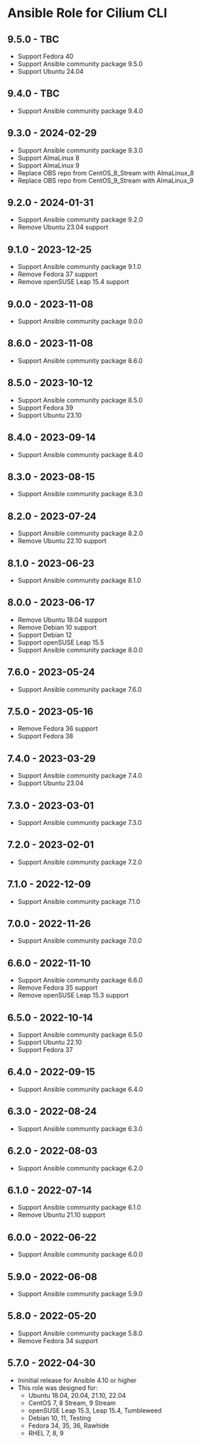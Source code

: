 # Ansible Role for Cilium CLI

## 9.5.0 - TBC

-   Support Fedora 40
-   Support Ansible community package 9.5.0
-   Support Ubuntu 24.04

## 9.4.0 - TBC

-   Support Ansible community package 9.4.0

## 9.3.0 - 2024-02-29

-   Support Ansible community package 9.3.0
-   Support AlmaLinux 8
-   Support AlmaLinux 9
-   Replace OBS repo from CentOS_8_Stream with AlmaLinux_8
-   Replace OBS repo from CentOS_9_Stream with AlmaLinux_9

## 9.2.0 - 2024-01-31

-   Support Ansible community package 9.2.0
-   Remove Ubuntu 23.04 support

## 9.1.0 - 2023-12-25

-   Support Ansible community package 9.1.0
-   Remove Fedora 37 support
-   Remove openSUSE Leap 15.4 support

## 9.0.0 - 2023-11-08

-   Support Ansible community package 9.0.0

## 8.6.0 - 2023-11-08

-   Support Ansible community package 8.6.0

## 8.5.0 - 2023-10-12

-   Support Ansible community package 8.5.0
-   Support Fedora 39
-   Support Ubuntu 23.10

## 8.4.0 - 2023-09-14

-   Support Ansible community package 8.4.0

## 8.3.0 - 2023-08-15

-   Support Ansible community package 8.3.0

## 8.2.0 - 2023-07-24

-   Support Ansible community package 8.2.0
-   Remove Ubuntu 22.10 support

## 8.1.0 - 2023-06-23

-   Support Ansible community package 8.1.0

## 8.0.0 - 2023-06-17

-   Remove Ubuntu 18.04 support
-   Remove Debian 10 support
-   Support Debian 12
-   Support openSUSE Leap 15.5
-   Support Ansible community package 8.0.0

## 7.6.0 - 2023-05-24

-   Support Ansible community package 7.6.0

## 7.5.0 - 2023-05-16

-   Remove Fedora 36 support
-   Support Fedora 38

## 7.4.0 - 2023-03-29

-   Support Ansible community package 7.4.0
-   Support Ubuntu 23.04

## 7.3.0 - 2023-03-01

-   Support Ansible community package 7.3.0

## 7.2.0 - 2023-02-01

-   Support Ansible community package 7.2.0

## 7.1.0 - 2022-12-09

-   Support Ansible community package 7.1.0

## 7.0.0 - 2022-11-26

-   Support Ansible community package 7.0.0

## 6.6.0 - 2022-11-10

-   Support Ansible community package 6.6.0
-   Remove Fedora 35 support
-   Remove openSUSE Leap 15.3 support

## 6.5.0 - 2022-10-14

-   Support Ansible community package 6.5.0
-   Support Ubuntu 22.10
-   Support Fedora 37

## 6.4.0 - 2022-09-15

-   Support Ansible community package 6.4.0

## 6.3.0 - 2022-08-24

-   Support Ansible community package 6.3.0

## 6.2.0 - 2022-08-03

-   Support Ansible community package 6.2.0

## 6.1.0 - 2022-07-14

-   Support Ansible community package 6.1.0
-   Remove Ubuntu 21.10 support

## 6.0.0 - 2022-06-22

-   Support Ansible community package 6.0.0

## 5.9.0 - 2022-06-08

-   Support Ansible community package 5.9.0

## 5.8.0 - 2022-05-20

-   Support Ansible community package 5.8.0
-   Remove Fedora 34 support

## 5.7.0 - 2022-04-30

-   Ininitial release for Ansible 4.10 or higher
-   This role was designed for:
    -   Ubuntu 18.04, 20.04, 21.10, 22.04
    -   CentOS 7, 8 Stream, 9 Stream
    -   openSUSE Leap 15.3, Leap 15.4, Tumbleweed
    -   Debian 10, 11, Testing
    -   Fedora 34, 35, 36, Rawhide
    -   RHEL 7, 8, 9
